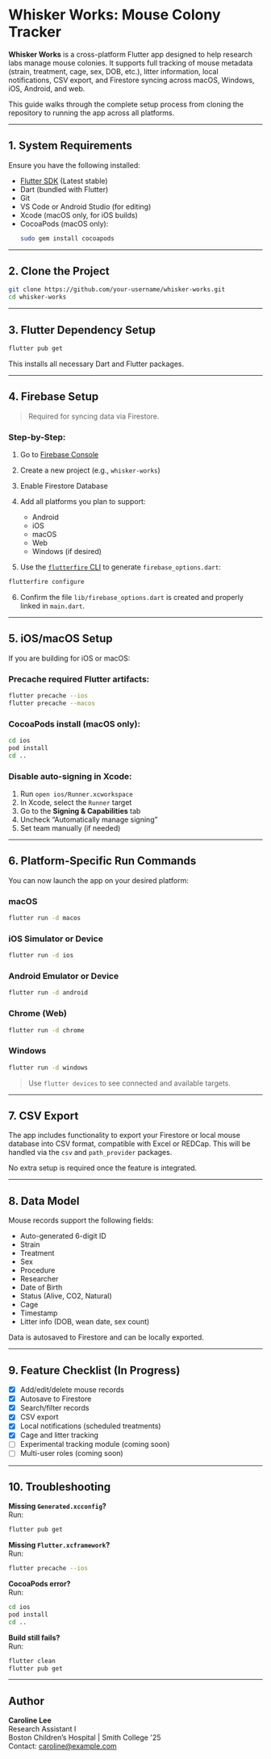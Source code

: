 # Whisker Works: Mouse Colony Tracker

**Whisker Works** is a cross-platform Flutter app designed to help research labs manage mouse colonies. It supports full tracking of mouse metadata (strain, treatment, cage, sex, DOB, etc.), litter information, local notifications, CSV export, and Firestore syncing across macOS, Windows, iOS, Android, and web.

This guide walks through the complete setup process from cloning the repository to running the app across all platforms.

---

## 1. System Requirements

Ensure you have the following installed:

- [Flutter SDK](https://flutter.dev/docs/get-started/install) (Latest stable)
- Dart (bundled with Flutter)
- Git
- VS Code or Android Studio (for editing)
- Xcode (macOS only, for iOS builds)
- CocoaPods (macOS only):  
  ```bash
  sudo gem install cocoapods
  ```

---

## 2. Clone the Project

```bash
git clone https://github.com/your-username/whisker-works.git
cd whisker-works
```

---

## 3. Flutter Dependency Setup

```bash
flutter pub get
```

This installs all necessary Dart and Flutter packages.

---

## 4. Firebase Setup

> Required for syncing data via Firestore.

### Step-by-Step:

1. Go to [Firebase Console](https://console.firebase.google.com)
2. Create a new project (e.g., `whisker-works`)
3. Enable Firestore Database
4. Add all platforms you plan to support:
   - Android
   - iOS
   - macOS
   - Web
   - Windows (if desired)

5. Use the [`flutterfire` CLI](https://firebase.flutter.dev/docs/cli/) to generate `firebase_options.dart`:

```bash
flutterfire configure
```

6. Confirm the file `lib/firebase_options.dart` is created and properly linked in `main.dart`.

---

## 5. iOS/macOS Setup

If you are building for iOS or macOS:

### Precache required Flutter artifacts:
```bash
flutter precache --ios
flutter precache --macos
```

### CocoaPods install (macOS only):
```bash
cd ios
pod install
cd ..
```

### Disable auto-signing in Xcode:
1. Run `open ios/Runner.xcworkspace`
2. In Xcode, select the `Runner` target
3. Go to the **Signing & Capabilities** tab
4. Uncheck “Automatically manage signing”
5. Set team manually (if needed)

---

## 6. Platform-Specific Run Commands

You can now launch the app on your desired platform:

### macOS
```bash
flutter run -d macos
```

### iOS Simulator or Device
```bash
flutter run -d ios
```

### Android Emulator or Device
```bash
flutter run -d android
```

### Chrome (Web)
```bash
flutter run -d chrome
```

### Windows
```bash
flutter run -d windows
```

> Use `flutter devices` to see connected and available targets.

---

## 7. CSV Export

The app includes functionality to export your Firestore or local mouse database into CSV format, compatible with Excel or REDCap. This will be handled via the `csv` and `path_provider` packages.

No extra setup is required once the feature is integrated.

---

## 8. Data Model

Mouse records support the following fields:

- Auto-generated 6-digit ID
- Strain
- Treatment
- Sex
- Procedure
- Researcher
- Date of Birth
- Status (Alive, CO2, Natural)
- Cage
- Timestamp
- Litter info (DOB, wean date, sex count)

Data is autosaved to Firestore and can be locally exported.

---

## 9. Feature Checklist (In Progress)

- [x] Add/edit/delete mouse records
- [x] Autosave to Firestore
- [x] Search/filter records
- [x] CSV export
- [x] Local notifications (scheduled treatments)
- [x] Cage and litter tracking
- [ ] Experimental tracking module (coming soon)
- [ ] Multi-user roles (coming soon)

---

## 10. Troubleshooting

**Missing `Generated.xcconfig`?**  
Run:
```bash
flutter pub get
```

**Missing `Flutter.xcframework`?**  
Run:
```bash
flutter precache --ios
```

**CocoaPods error?**  
Run:
```bash
cd ios
pod install
cd ..
```

**Build still fails?**  
Run:
```bash
flutter clean
flutter pub get
```

---

## Author

**Caroline Lee**  
Research Assistant I  
Boston Children’s Hospital | Smith College '25  
Contact: caroline@example.com

